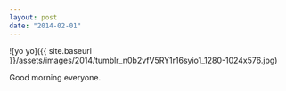 ```yaml
---
layout: post
date: "2014-02-01"
---
```


![yo yo]({{ site.baseurl }}/assets/images/2014/tumblr_n0b2vfV5RY1r16syio1_1280-1024x576.jpg)

Good morning everyone.
